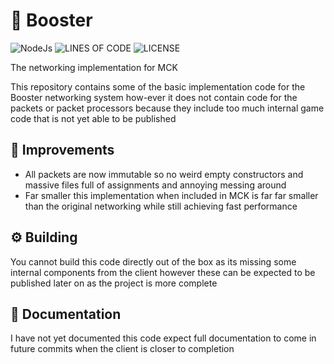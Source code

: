 # 🚀 Booster

![NodeJs](https://img.shields.io/badge/Powered%20By-Kotlin-535bf4?style=for-the-badge)    ![LINES OF CODE](https://img.shields.io/tokei/lines/github/MinecraftKotlin/Booster?style=for-the-badge) ![LICENSE](https://img.shields.io/github/license/MinecraftKotlin/Booster?style=for-the-badge)

The networking implementation for MCK

This repository contains some of the basic implementation code for the Booster networking system how-ever it does not contain code for the packets or packet processors because they include too much internal game code that is not yet able to be published

## 🔨 Improvements

- All packets are now immutable so no weird empty constructors and massive files full of assignments and annoying messing around
- Far smaller this implementation when included in MCK is far far smaller than the original networking while still achieving fast performance

## ⚙️ Building

You cannot build this code directly out of the box as its missing some internal components from the client however these can be expected to be published later on as the project is more complete

## 📜 Documentation

I have not yet documented this code expect full documentation to come in future commits when the client is closer to completion